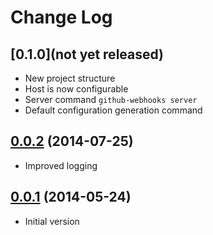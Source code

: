 # Change Log

## [0.1.0](not yet released)

- New project structure
- Host is now configurable
- Server command `github-webhooks server`
- Default configuration generation command

## [0.0.2](https://github.com/fntlnz/github-webhooks/releases/tag/0.0.2) (2014-07-25)

- Improved logging

## [0.0.1](https://github.com/fntlnz/github-webhooks/releases/tag/0.0.1) (2014-05-24)

- Initial version

